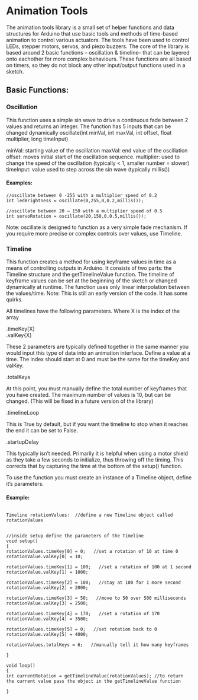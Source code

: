 # Animation Tools

The animation tools library is a small set of helper functions and data structures for Arduino that use basic tools and methods of time-based animation to control various actuators.  The tools have been used to control LEDs, stepper motors, servos, and piezo buzzers.  The core of the library is based around 2 basic functions – oscillation & timeline– that can be layered onto eachother for more complex behaviours.  These functions are all based on timers, so they do not block any other input/output functions used in a sketch.

## Basic Functions:

### Oscillation
This function uses a simple sin wave to drive a continuous fade between 2 values and returns an integer.  The function has 5 inputs that can be changed dynamically
oscillate(int minVal, int maxVal, int offset, float multiplier, long timeInput)

minVal: starting value of the oscillation
maxVal: end value of the oscillation
offset: moves initial start of the oscillation sequence. 
multiplier:  used to change the speed of the oscillation (typically < 1, smaller number = slower)
timeInput: value used to step across the sin wave (typically millis())

#### Examples:

```arduino 
//oscillate between 0 -255 with a multiplier speed of 0.2
int ledBrightness = oscillate(0,255,0,0.2,millis());

//oscillate between 20 – 150 with a multiplier speed of 0.5 
int servoRotation = oscillate(20,150,0,0.5,millis()); 
```


Note: oscillate is designed to function as a very simple fade mechanism. If you require more precise or complex controls over values, use Timeline.


### Timeline
This function creates a method for using keyframe values in time as a means of controlling outputs in Arduino.  It consists of two parts: the Timeline structure and the getTimelineValue function.  The timeline of keyframe values can be set at the beginning of the sketch or changed dynamically at runtime.  The function uses only linear interpolation between the values/time. Note: This is still an early version of the code. It has some quirks.

All timelines have the following parameters. Where X is the index of the array

.timeKey[X]  
.valKey{X]

These 2 parameters are typically defined together in the same manner you would input this type of data into an animation interface.  Define a value at a time.   The index should start at 0 and must be the same for the timeKey and valKey.

.totalKeys

At this point, you must manually define the total number of keyframes that you have created.  The maximum number of values is 10, but can be changed. (This will be fixed in a future version of the library)

.timelineLoop

This is True by default, but if you want the timeline to stop when it reaches the end it can be set to False.

.startupDelay

This typically isn’t needed. Primarily it is helpful when using a motor shield as they take a few seconds to initialize, thus throwing off the timing.  This corrects that by capturing the time at the bottom of the setup() function.


To use the function you must create an instance of a Timeline object, define it’s parameters.

#### Example:

```arduino

Timeline rotationValues:  //define a new Timeline object called rotationValues


//inside setup define the parameters of the Timeline
void setup()
{
rotationValues.timeKey[0] = 0;   //set a rotation of 10 at time 0
rotationValue.valKey[0] = 10;

rotationValues.timeKey[1] = 100;   //set a rotation of 100 at 1 second
rotationValue.valKey[1] = 1000;

rotationValues.timeKey[2] = 100;   //stay at 100 for 1 more second
rotationValue.valKey[2] = 2000;

rotationValues.timeKey[3] = 50;   //move to 50 over 500 milliseconds
rotationValue.valKey[3] = 2500;

rotationValues.timeKey[4] = 170;   //set a rotation of 170
rotationValue.valKey[4] = 3500;

rotationValues.timeKey[5] = 0;   //set rotation back to 0
rotationValue.valKey[5] = 4000;

rotationValues.totalKeys = 6;   //manually tell it how many keyframes

}

void loop()
{
int currentRotation = getTimelineValue(rotationValues); //to return the current value pass the object in the getTimelineValue function

} 
```
